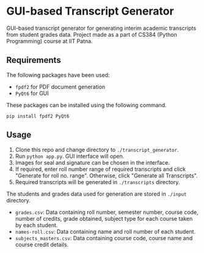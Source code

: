# GUI-based Transcript Generator

GUI-based transcript generator for generating interim academic transcripts from student grades data. Project made as a part of CS384 (Python Programming) course at IIT Patna.


## Requirements
The following packages have been used:
*   `fpdf2` for PDF document generation
*   `PyQt6` for GUI

These packages can be installed using the following command.
```
pip install fpdf2 PyQt6
```


## Usage

1. Clone this repo and change directory to `./transcript_generator`.
2. Run `python app.py`. GUI interface will open.
3. Images for seal and signature can be chosen in the interface.
4. If required, enter roll number range of required transcripts and click "Generate for roll no. range". Otherwise, click "Generate all Transcripts".
5. Required transcripts will be generated in `./transcripts` directory.

The students and grades data used for generation are stored in `./input` directory.
* `grades.csv`: Data containing roll number, semester number, course code, number of credits, grade obtained, subject type for each course taken by each student.
* `names-roll.csv`: Data containing name and roll number of each student.
* `subjects_masters.csv`: Data containing course code, course name and course credit details.


<!-- ## Features -->


<!-- ## Screenshots -->
